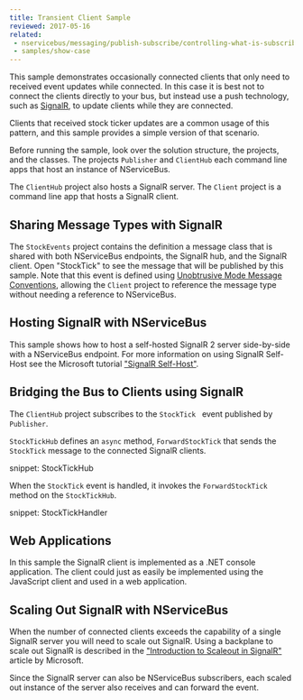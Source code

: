 ```yaml
---
title: Transient Client Sample
reviewed: 2017-05-16
related: 
 - nservicebus/messaging/publish-subscribe/controlling-what-is-subscribed
 - samples/show-case
---
```


This sample demonstrates occasionally connected clients that only need to received event updates while connected. In this case it is best not to connect the clients directly to your bus, but instead use a push technology, such as [SignalR](http://signalr.net/), to update clients while they are connected.

Clients that received stock ticker updates are a common usage of this pattern, and this sample provides a simple version of that scenario.

Before running the sample, look over the solution structure, the projects, and the classes. The projects `Publisher` and `ClientHub` each command line apps that host an instance of NServiceBus.

The `ClientHub` project also hosts a SignalR server. The `Client` project is a command line app that hosts a SignalR client.


## Sharing Message Types with SignalR

The `StockEvents` project contains the definition a message class that is shared with both NServiceBus endpoints, the SignalR hub, and the SignalR client. Open "StockTick" to see the message that will be published by this sample. Note that this event is defined using [Unobtrusive Mode Message Conventions](/nservicebus/messaging/unobtrusive-mode.md), allowing the `Client` project to reference the message type without needing a reference to NServiceBus.


## Hosting SignalR with NServiceBus

This sample shows how to host a self-hosted SignalR 2 server side-by-side with a NServiceBus endpoint. For more information on using SignalR Self-Host see the Microsoft tutorial ["SignalR Self-Host"](https://docs.microsoft.com/en-us/aspnet/signalr/overview/deployment/tutorial-signalr-self-host).


## Bridging the Bus to Clients using SignalR

The `ClientHub` project subscribes to the `StockTick ` event published by `Publisher`. 

`StockTickHub` defines an `async` method, `ForwardStockTick` that sends the `StockTick` message to the connected SignalR clients.

snippet: StockTickHub

When the `StockTick` event is handled, it invokes the `ForwardStockTick` method on the `StockTickHub`.

snippet: StockTickHandler


## Web Applications

In this sample the SignalR client is implemented as a .NET console application. The client could just as easily be implemented using the JavaScript client and used in a web application.


## Scaling Out SignalR with NServiceBus

When the number of connected clients exceeds the capability of a single SignalR server you will need to scale out SignalR. Using a backplane to scale out SignalR is described in the ["Introduction to Scaleout in SignalR"](https://docs.microsoft.com/en-us/aspnet/signalr/overview/performance/scaleout-in-signalr) article by Microsoft.

Since the SignalR server can also be NServiceBus subscribers, each scaled out instance of the server also receives and can forward the event. 